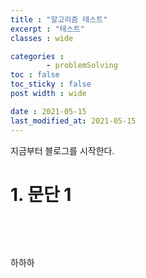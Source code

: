 ```yaml
---
title : "알고리즘 테스트"
excerpt : "테스트"
classes : wide

categories : 
        - problemSolving
toc : false
toc_sticky : false
post width : wide

date : 2021-05-15
last_modified_at: 2021-05-15
---
```


지금부터 블로그를 시작한다.

# 1. 문단 1

<p>&nbsp;</p>
<p>&nbsp;</p>
<script src="https://gist.github.com/Daesun-Yoo/ff8a3ba99cf4bb585ac5887b21c98511.js"></script>

하하하